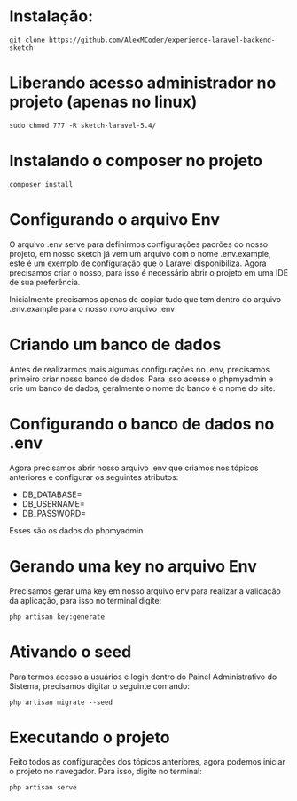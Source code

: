 # Instalação:

```
git clone https://github.com/AlexMCoder/experience-laravel-backend-sketch
```

# Liberando acesso administrador no projeto (apenas no linux)

```
sudo chmod 777 -R sketch-laravel-5.4/
```

# Instalando o composer no projeto

```
composer install
```

# Configurando o arquivo Env

 O arquivo .env serve para definirmos configurações padrões do nosso projeto, em nosso sketch já vem um arquivo com o nome .env.example, este é um exemplo de configuração que o Laravel disponibiliza. Agora precisamos criar o nosso, para isso é necessário abrir o projeto em uma IDE de sua preferência.

 Inicialmente precisamos apenas de copiar tudo que tem dentro do arquivo .env.example para o nosso novo arquivo .env

# Criando um banco de dados

Antes de realizarmos mais algumas configurações no .env, precisamos primeiro criar nosso banco de dados. Para isso acesse o phpmyadmin e crie um banco de dados, geralmente o nome do banco é o nome do site.

# Configurando o banco de dados no .env

Agora precisamos abrir nosso arquivo .env que criamos nos tópicos anteriores e configurar os seguintes atributos:

* DB_DATABASE=
* DB_USERNAME=
* DB_PASSWORD=

Esses são os dados do phpmyadmin

# Gerando uma key no arquivo Env

Precisamos gerar uma key em nosso arquivo env para realizar a validação da aplicação, para isso no terminal digite: 

```
php artisan key:generate
```

# Ativando o seed

Para termos acesso a usuários e login dentro do Painel Administrativo do Sistema, precisamos digitar o seguinte comando:

```
php artisan migrate --seed
```

# Executando o projeto

Feito todos as configurações dos tópicos anteriores, agora podemos iniciar o projeto no navegador. Para isso, digite no terminal:

```
php artisan serve
```